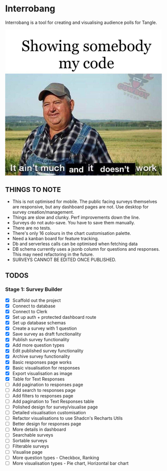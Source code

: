 # Interrobang

Interrobang is a tool for creating and visualising audience polls for Tangle.

![meme](./assets/meme.jpg)

## THINGS TO NOTE

- This is not optimised for mobile. The public facing surveys themselves are responsive, but any dashboard pages are not. Use desktop for survey creation/management.
- Things are slow and clunky. Perf improvements down the line.
- Surveys do not auto-save. You have to save them manually.
- There are no tests.
- There's only 16 colours in the chart customisation palette.
- Need a kanban board for feature tracking.
- Db and serverless calls can be optimised when fetching data
- DB schema currently uses a jsonb column for questions and responses. This may need refactoring in the future.
- SURVEYS CANNOT BE EDITED ONCE PUBLISHED.

## TODOS

### Stage 1: Survey Builder

- [x] Scaffold out the project
- [x] Connect to database
- [x] Connect to Clerk
- [x] Set up auth + protected dashboard route
- [x] Set up database schemas
- [x] Create a survey with 1 question
- [x] Save survey as draft functionality
- [x] Publish survey functionality
- [x] Add more question types
- [x] Edit published survey functionality
- [x] Archive survey functionality
- [x] Basic responses page works
- [x] Basic visualisation for responses
- [x] Export visualisation as image
- [x] Table for Text Responses
- [ ] Add pagination to responses page
- [ ] Add search to responses page
- [ ] Add filters to responses page
- [ ] Add pagination to Text Responses table
- [ ] Polished design for survey/visualise page
- [ ] Detailed visualisation customisation
- [ ] Refactor visualisations to use Shadcn's Recharts Utils
- [ ] Better design for responses page
- [ ] More details in dashboard
- [ ] Searchable surveys
- [ ] Sortable surveys
- [ ] Filterable surveys
- [ ] Visualise page
- [ ] More question types - Checkbox, Ranking
- [ ] More visualisation types - Pie chart, Horizontal bar chart
